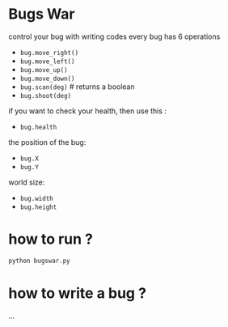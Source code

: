# Bugs War

control your bug with writing codes
every bug has 6 operations

- `bug.move_right()`
- `bug.move_left()`
- `bug.move_up()`
- `bug.move_down()`
- `bug.scan(deg)` # returns a boolean
- `bug.shoot(deg)`

if you want to check your health, then use this :
- `bug.health`

the position of the bug:
- `bug.X`
- `bug.Y`

world size:
- `bug.width`
- `bug.height`

# how to run ?

```bash
python bugswar.py
```

# how to write a bug ?

...
